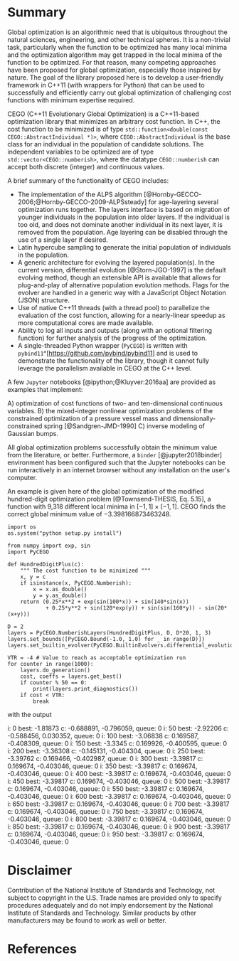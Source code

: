 # Summary

Global optimization is an algorithmic need that is ubiquitous throughout the natural sciences, engineering, and other technical spheres.  It is a non-trivial task, particularly when the function to be optimized has many local minima and the optimization algorithm may get trapped in the local minima of the function to be optimized.  For that reason, many competing approaches have been proposed for global optimization, especially those inspired by nature.  The goal of the library proposed here is to develop a user-friendly framework in C++11 (with wrappers for Python) that can be used to successfully and efficiently carry out global optimization of challenging cost functions with minimum expertise required.

CEGO (C++11 Evolutionary Global Optimization) is a C++11-based optimization library that minimizes an arbitrary cost function.  In C++, the cost function to be minimized is of type ``std::function<double(const CEGO::AbstractIndividual *)>``, where ``CEGO::AbstractIndividual`` is the base class for an individual in the population of candidate solutions.  The independent variables to be optimized are of type ``std::vector<CEGO::numberish>``, where the datatype ``CEGO::numberish`` can accept both discrete (integer) and continuous values.

A brief summary of the functionality of CEGO includes:

* The implementation of the ALPS algorithm [@Hornby-GECCO-2006;@Hornby-GECCO-2009-ALPSsteady] for age-layering several optimization runs together.  The layers interface is based on migration of younger individuals in the population into older layers.  If the individual is too old, and does not dominate another individual in its next layer, it is removed from the population.  Age layering can be disabled through the use of a single layer if desired.
* Latin hypercube sampling to generate the initial population of individuals in the population.
* A generic architecture for evolving the layered population(s).  In the current version, differential evolution [@Storn-JGO-1997] is the default evolving method, though an extensible API is available that allows for plug-and-play of alternative population evolution methods.  Flags for the evolver are handled in a generic way with a JavaScript Object Notation (JSON) structure.
* Use of native C++11 threads (with a thread pool) to parallelize the evaluation of the cost function, allowing for a nearly-linear speedup as more computational cores are made available.
* Ability to log all inputs and outputs (along with an optional filtering function) for further analysis of the progress of the optimization.
* A single-threaded Python wrapper (``PyCEGO``) is written with ``pybind11``^[https://github.com/pybind/pybind11] and is used to demonstrate the functionality of the library, though it cannot fully leverage the parallelism available in CEGO at the C++ level.

A few ``Jupyter`` notebooks [@ipython;@Kluyver:2016aa] are provided as examples that implement:

A) optimization of cost functions of two- and ten-dimensional continuous variables.
B) the mixed-integer nonlinear optimization problems of the constrained optimization of a pressure vessel mass and dimensionally-constrained spring [@Sandgren-JMD-1990]
C) inverse modeling of Gaussian bumps.  

All global optimization problems successfully obtain the minimum value from the literature, or better.  Furthermore, a ``binder`` [@jupyter2018binder] environment has been configured such that the Jupyter notebooks can be run interactively in an internet browser without any installation on the user's computer.

An example is given here of the global optimization of the modified hundred-digit optimization problem [@Townsend-THESIS, Eq. 5.15], a function with 9,318 different local minima in $[-1,1] \times [-1,1]$.  CEGO finds the correct global minimum value of −3.398166873463248.

```
import os
os.system("python setup.py install")
```


```
from numpy import exp, sin
import PyCEGO

def HundredDigitPlus(c):
    """ The cost function to be minimized """
    x, y = c
    if isinstance(x, PyCEGO.Numberish):
        x = x.as_double()
        y = y.as_double()
    return (0.25*x**2 + exp(sin(100*x)) + sin(140*sin(x))
            + 0.25*y**2 + sin(120*exp(y)) + sin(sin(160*y)) - sin(20*(x+y)))

D = 2
layers = PyCEGO.NumberishLayers(HundredDigitPlus, D, D*20, 1, 3)
layers.set_bounds([PyCEGO.Bound(-1.0, 1.0) for _ in range(D)])
layers.set_builtin_evolver(PyCEGO.BuiltinEvolvers.differential_evolution)

VTR = -4 # Value to reach as acceptable optimization run
for counter in range(1000):
    layers.do_generation()
    cost, coeffs = layers.get_best()
    if counter % 50 == 0:
        print(layers.print_diagnostics())
    if cost < VTR:
        break
```
with the output

i: 0 best: -1.81873 c: -0.688891, -0.796059,  queue: 0
i: 50 best: -2.92206 c: -0.588456, 0.030352,  queue: 0
i: 100 best: -3.06838 c: 0.169587, -0.408309,  queue: 0
i: 150 best: -3.3345 c: 0.169926, -0.400595,  queue: 0
i: 200 best: -3.36308 c: -0.145131, -0.404304,  queue: 0
i: 250 best: -3.39762 c: 0.169466, -0.402987,  queue: 0
i: 300 best: -3.39817 c: 0.169674, -0.403046,  queue: 0
i: 350 best: -3.39817 c: 0.169674, -0.403046,  queue: 0
i: 400 best: -3.39817 c: 0.169674, -0.403046,  queue: 0
i: 450 best: -3.39817 c: 0.169674, -0.403046,  queue: 0
i: 500 best: -3.39817 c: 0.169674, -0.403046,  queue: 0
i: 550 best: -3.39817 c: 0.169674, -0.403046,  queue: 0
i: 600 best: -3.39817 c: 0.169674, -0.403046,  queue: 0
i: 650 best: -3.39817 c: 0.169674, -0.403046,  queue: 0
i: 700 best: -3.39817 c: 0.169674, -0.403046,  queue: 0
i: 750 best: -3.39817 c: 0.169674, -0.403046,  queue: 0
i: 800 best: -3.39817 c: 0.169674, -0.403046,  queue: 0
i: 850 best: -3.39817 c: 0.169674, -0.403046,  queue: 0
i: 900 best: -3.39817 c: 0.169674, -0.403046,  queue: 0
i: 950 best: -3.39817 c: 0.169674, -0.403046,  queue: 0

# Disclaimer

Contribution of the National Institute of Standards and Technology, not subject to copyright in the U.S.  Trade names are provided only to specify procedures adequately and do not imply endorsement by the National Institute of Standards and Technology. Similar products by other manufacturers may be found to work as well or better.

# References
